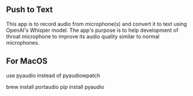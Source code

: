 ## Push to Text

This app is to record audio from microphone(s) and convert it to text using OpenAI's Whisper model. The app's purpose is to help development of throat microphone to improve its audio quality similar to normal microphones.

## For MacOS

use pyaudio instead of pyaudiowpatch

brew install portaudio
pip install pyaudio

